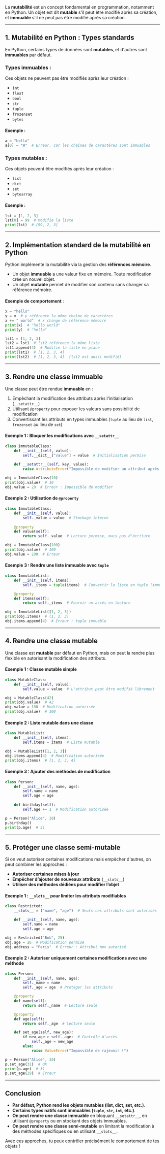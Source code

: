 La **mutabilité** est un concept fondamental en programmation, notamment en Python. Un objet est dit **mutable** s'il peut être modifié après sa création, et **immuable** s'il ne peut pas être modifié après sa création.

---

## 1. Mutabilité en Python : Types standards
En Python, certains types de données sont **mutables**, et d'autres sont **immuables** par défaut.

### Types **immuables** :
Ces objets ne peuvent pas être modifiés après leur création :
- `int`
- `float`
- `bool`
- `str`
- `tuple`
- `frozenset`
- `bytes`

#### Exemple :
```python
a = "hello"
a[0] = "H"  # Erreur, car les chaînes de caractères sont immuables
```

### Types **mutables** :
Ces objets peuvent être modifiés après leur création :
- `list`
- `dict`
- `set`
- `bytearray`

#### Exemple :
```python
lst = [1, 2, 3]
lst[0] = 99  # Modifie la liste
print(lst)  # [99, 2, 3]
```

---

## 2. Implémentation standard de la mutabilité en Python
Python implémente la mutabilité via la gestion des **références mémoire**.

- Un objet **immuable** a une valeur fixe en mémoire. Toute modification crée un nouvel objet.
- Un objet **mutable** permet de modifier son contenu sans changer sa référence mémoire.

#### Exemple de comportement :
```python
x = "hello"
y = x  # y référence la même chaîne de caractères
x += " world"  # x change de référence mémoire
print(x)  # "hello world"
print(y)  # "hello"

lst1 = [1, 2, 3]
lst2 = lst1  # lst2 référence la même liste
lst1.append(4)  # Modifie la liste en place
print(lst1)  # [1, 2, 3, 4]
print(lst2)  # [1, 2, 3, 4]  (lst2 est aussi modifié)
```

---

## 3. Rendre une classe **immuable**
Une classe peut être rendue **immuable** en :
1. Empêchant la modification des attributs après l'initialisation (`__setattr__`)
2. Utilisant `@property` pour exposer les valeurs sans possibilité de modification
3. Convertissant les attributs en types immuables (`tuple` au lieu de `list`, `frozenset` au lieu de `set`)

#### Exemple 1 : Bloquer les modifications avec `__setattr__`
```python
class ImmutableClass:
    def __init__(self, value):
        self.__dict__["value"] = value  # Initialisation permise
    
    def __setattr__(self, key, value):
        raise AttributeError("Impossible de modifier un attribut après la création")

obj = ImmutableClass(10)
print(obj.value)  # 10
obj.value = 20  # Erreur : Impossible de modifier
```

#### Exemple 2 : Utilisation de `@property`
```python
class ImmutableClass:
    def __init__(self, value):
        self._value = value  # Stockage interne
    
    @property
    def value(self):
        return self._value  # Lecture permise, mais pas d'écriture

obj = ImmutableClass(100)
print(obj.value)  # 100
obj.value = 200  # Erreur
```

#### Exemple 3 : Rendre une liste immuable avec `tuple`
```python
class ImmutableList:
    def __init__(self, items):
        self._items = tuple(items)  # Convertir la liste en tuple (immuable)

    @property
    def items(self):
        return self._items  # Fournir un accès en lecture

obj = ImmutableList([1, 2, 3])
print(obj.items)  # (1, 2, 3)
obj.items.append(4)  # Erreur : tuple immuable
```

---

## 4. Rendre une classe **mutable**
Une classe est **mutable** par défaut en Python, mais on peut la rendre plus flexible en autorisant la modification des attributs.

#### Exemple 1 : Classe mutable simple
```python
class MutableClass:
    def __init__(self, value):
        self.value = value  # L'attribut peut être modifié librement

obj = MutableClass(42)
print(obj.value)  # 42
obj.value = 100  # Modification autorisée
print(obj.value)  # 100
```

#### Exemple 2 : Liste mutable dans une classe
```python
class MutableList:
    def __init__(self, items):
        self.items = items  # Liste mutable

obj = MutableList([1, 2, 3])
obj.items.append(4)  # Modification autorisée
print(obj.items)  # [1, 2, 3, 4]
```

#### Exemple 3 : Ajouter des **méthodes de modification**
```python
class Person:
    def __init__(self, name, age):
        self.name = name
        self.age = age
    
    def birthday(self):
        self.age += 1  # Modification autorisée

p = Person("Alice", 30)
p.birthday()
print(p.age)  # 31
```

---

## 5. Protéger une classe **semi-mutable**
Si on veut autoriser certaines modifications mais empêcher d'autres, on peut combiner les approches :

- **Autoriser certaines mises à jour**
- **Empêcher d’ajouter de nouveaux attributs** (`__slots__`)
- **Utiliser des méthodes dédiées pour modifier l’objet**

#### Exemple 1 : `__slots__` pour limiter les attributs modifiables
```python
class Restricted:
    __slots__ = ("name", "age")  # Seuls ces attributs sont autorisés

    def __init__(self, name, age):
        self.name = name
        self.age = age

obj = Restricted("Bob", 25)
obj.age = 26  # Modification permise
obj.address = "Paris"  # Erreur : Attribut non autorisé
```

#### Exemple 2 : Autoriser uniquement certaines modifications avec une méthode
```python
class Person:
    def __init__(self, name, age):
        self._name = name
        self._age = age  # Protéger les attributs

    @property
    def name(self):
        return self._name  # Lecture seule

    @property
    def age(self):
        return self._age  # Lecture seule

    def set_age(self, new_age):
        if new_age > self._age:  # Contrôle d'accès
            self._age = new_age
        else:
            raise ValueError("Impossible de rajeunir !")

p = Person("Alice", 30)
p.set_age(31)  # OK
print(p.age)  # 31
p.set_age(29)  # Erreur
```

---

## Conclusion
- **Par défaut, Python rend les objets mutables (list, dict, set, etc.)**.
- **Certains types natifs sont immuables (`tuple`, `str`, `int`, etc.)**.
- **On peut rendre une classe immuable** en bloquant `__setattr__`, en utilisant `@property` ou en stockant des objets immuables.
- **On peut rendre une classe semi-mutable** en limitant la modification à des méthodes spécifiques ou en utilisant `__slots__`.

Avec ces approches, tu peux contrôler précisément le comportement de tes objets !